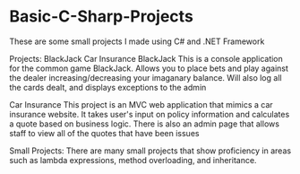# Basic-C-Sharp-Projects
These are some small projects I made using C# and .NET Framework

Projects:
BlackJack
Car Insurance
BlackJack
This is a console application for the common game BlackJack. Allows you to place bets and play against the dealer increasing/decreasing your imaganary balance. Will also log all the cards dealt, and displays exceptions to the admin

Car Insurance
This project is an MVC web application that mimics a car insurance website. It takes user's input on policy information and calculates a quote based on business logic. There is also an admin page that allows staff to view all of the quotes that have been issues

Small Projects:
There are many small projects that show proficiency in areas such as lambda expressions, method overloading, and inheritance.
